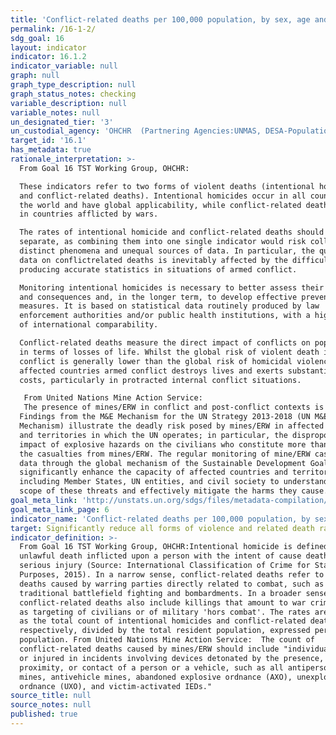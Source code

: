 ```yaml
---
title: 'Conflict-related deaths per 100,000 population, by sex, age and cause'
permalink: /16-1-2/
sdg_goal: 16
layout: indicator
indicator: 16.1.2
indicator_variable: null
graph: null
graph_type_description: null
graph_status_notes: checking
variable_description: null
variable_notes: null
un_designated_tier: '3'
un_custodial_agency: 'OHCHR  (Partnering Agencies:UNMAS, DESA-Population Division)'
target_id: '16.1'
has_metadata: true
rationale_interpretation: >-
  From Goal 16 TST Working Group, OHCHR:

  These indicators refer to two forms of violent deaths (intentional homicide
  and conflict-related deaths). Intentional homicides occur in all countries of
  the world and have global applicability, while conflict-related deaths occur
  in countries afflicted by wars. 

  The rates of intentional homicide and conflict-related deaths should be kept
  separate, as combining them into one single indicator would risk collating two
  distinct phenomena and unequal sources of data. In particular, the quality of
  data on conflictrelated deaths is inevitably affected by the difficulties of
  producing accurate statistics in situations of armed conflict. 

  Monitoring intentional homicides is necessary to better assess their causes
  and consequences and, in the longer term, to develop effective prevention
  measures. It is based on statistical data routinely produced by law
  enforcement authorities and/or public health institutions, with a high degree
  of international comparability. 

  Conflict-related deaths measure the direct impact of conflicts on populations
  in terms of losses of life. Whilst the global risk of violent death in armed
  conflict is generally lower than the global risk of homicidal violence, in
  affected countries armed conflict destroys lives and exerts substantial human
  costs, particularly in protracted internal conflict situations.

   From United Nations Mine Action Service: 
   The presence of mines/ERW in conflict and post-conflict contexts is devastating for people and communities. These hazards cause grievous injury and death, impede peace operations, and hamper post-conflict reconstruction and development efforts. 
  Findings from the M&E Mechanism for the UN Strategy 2013-2018 (UN M&E
  Mechanism) illustrate the deadly risk posed by mines/ERW in affected countries
  and territories in which the UN operates; in particular, the disproportionate
  impact of explosive hazards on the civilians who constitute more than half of
  the casualties from mines/ERW. The regular monitoring of mine/ERW casualty
  data through the global mechanism of the Sustainable Development Goals will
  significantly enhance the capacity of affected countries and territories
  including Member States, UN entities, and civil society to understand the
  scope of these threats and effectively mitigate the harms they cause.
goal_meta_link: 'http://unstats.un.org/sdgs/files/metadata-compilation/Metadata-Goal-16.pdf'
goal_meta_link_page: 6
indicator_name: 'Conflict-related deaths per 100,000 population, by sex, age and cause'
target: Significantly reduce all forms of violence and related death rates everywhere.
indicator_definition: >-
  From Goal 16 TST Working Group, OHCHR:Intentional homicide is defined as the
  unlawful death inflicted upon a person with the intent of cause death or
  serious injury (Source: International Classification of Crime for Statistical
  Purposes, 2015). In a narrow sense, conflict-related deaths refer to those
  deaths caused by warring parties directly related to combat, such as
  traditional battlefield fighting and bombardments. In a broader sense,
  conflict-related deaths also include killings that amount to war crimes, such
  as targeting of civilians or of military 'hors combat'. The rates are defined
  as the total count of intentional homicides and conflict-related deaths,
  respectively, divided by the total resident population, expressed per 100,000
  population. From United Nations Mine Action Service:  The count of
  conflict-related deaths caused by mines/ERW should include "individuals killed
  or injured in incidents involving devices detonated by the presence,
  proximity, or contact of a person or a vehicle, such as all antipersonnel
  mines, antivehicle mines, abandoned explosive ordnance (AXO), unexploded
  ordnance (UXO), and victim-activated IEDs."
source_title: null
source_notes: null
published: true
---
```

